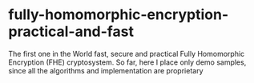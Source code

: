 # fully-homomorphic-encryption-practical-and-fast
The first one in the World fast, secure and practical Fully Homomorphic Encryption (FHE) cryptosystem. So far, here I place only demo samples, since all the algorithms and implementation are proprietary
